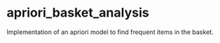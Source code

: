 # apriori_basket_analysis
Implementation of an apriori model to find frequent items in the basket. 
